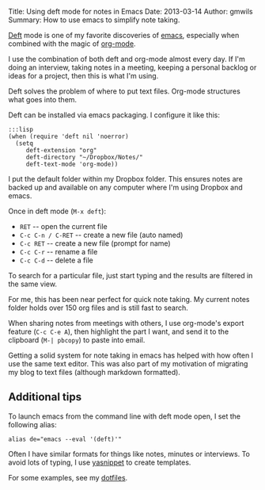 Title: Using deft mode for notes in Emacs
Date: 2013-03-14
Author: gmwils
Summary: How to use emacs to simplify note taking.

[Deft](http://jblevins.org/projects/deft/) mode is one of my favorite
discoveries of [emacs](http://www.gnu.org/software/emacs/), especially when
combined with the magic of [org-mode](http://orgmode.org/).

I use the combination of both deft and org-mode almost every day. If I'm doing
an interview, taking notes in a meeting, keeping a personal backlog or ideas
for a project, then this is what I'm using.

Deft solves the problem of where to put text files. Org-mode structures what
goes into them.

Deft can be installed via emacs packaging. I configure it like this:

    :::lisp
    (when (require 'deft nil 'noerror)
      (setq
         deft-extension "org"
         deft-directory "~/Dropbox/Notes/"
         deft-text-mode 'org-mode))


I put the default folder within my Dropbox folder. This ensures notes are
backed up and available on any computer where I'm using Dropbox and emacs.

Once in deft mode (`M-x deft`):

* `RET` -- open the current file
* `C-c C-n / C-RET` -- create a new file (auto named)
* `C-c RET` -- create a new file (prompt for name)
* `C-c C-r` -- rename a file
* `C-c C-d` -- delete a file

To search for a particular file, just start typing and the results are
filtered in the same view.

For me, this has been near perfect for quick note taking. My current notes
folder holds over 150 org files and is still fast to search.

When sharing notes from meetings with others, I use org-mode's export feature
(`C-c C-e A`), then highlight the part I want, and send it to the clipboard (`M-|
pbcopy`) to paste into email.

Getting a solid system for note taking in emacs has helped with how often I
use the same text editor. This was also part of my motivation of migrating my
blog to text files (although markdown formatted).

## Additional tips

To launch emacs from the command line with deft mode open, I set the following
alias:

    alias de="emacs --eval '(deft)'"

Often I have similar formats for things like notes, minutes or interviews. To
avoid lots of typing, I use
[yasnippet](http://capitaomorte.github.io/yasnippet/) to create templates.

For some examples, see my
[dotfiles](https://github.com/gmwils/dotfiles/tree/master/emacs.d/snippets/org-mode).
